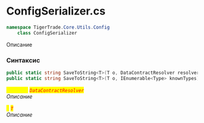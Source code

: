 
# ConfigSerializer.cs
```csharp
namespace TigerTrade.Core.Utils.Config  
    class ConfigSerializer
```

Описание

### Синтаксис
```csharp
public static string SaveToString<T>(T o, DataContractResolver resolver = null)
public static string SaveToString<T>(T o, IEnumerable<Type> knownTypes)
```

<mark style="color:yellow;">`resolver`</mark> <mark style="color:red;">*`DataContractResolver`*</mark>  
 *Описание*  
  
<mark style="color:yellow;">`o`</mark> <mark style="color:red;">*`T`*</mark>  
 *Описание*  
  

                    
                    